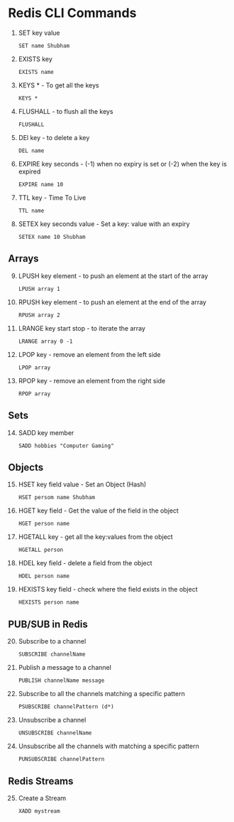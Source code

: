 # Redis CLI Commands

1. SET key value
   ```
   SET name Shubham
   ```
2. EXISTS key
   ```
   EXISTS name
   ```
3. KEYS \* - To get all the keys
   ```
   KEYS *
   ```
4. FLUSHALL - to flush all the keys
   ```
   FLUSHALL
   ```
5. DEl key - to delete a key
   ```
   DEL name
   ```
6. EXPIRE key seconds - (-1) when no expiry is set or (-2) when the key is expired
   ```
   EXPIRE name 10
   ```
7. TTL key - Time To Live
   ```
   TTL name
   ```
8. SETEX key seconds value - Set a key: value with an expiry
   ```
   SETEX name 10 Shubham
   ```

## Arrays

9. LPUSH key element - to push an element at the start of the array
   ```
   LPUSH array 1
   ```
10. RPUSH key element - to push an element at the end of the array
    ```
    RPUSH array 2
    ```
11. LRANGE key start stop - to iterate the array
    ```
    LRANGE array 0 -1
    ```
12. LPOP key - remove an element from the left side
    ```
    LPOP array
    ```
13. RPOP key - remove an element from the right side
    ```
    RPOP array
    ```

## Sets

14. SADD key member
    ```
    SADD hobbies "Computer Gaming"
    ```

## Objects

15. HSET key field value - Set an Object (Hash)
    ```
    HSET persom name Shubham
    ```
16. HGET key field - Get the value of the field in the object
    ```
    HGET person name
    ```
17. HGETALL key - get all the key:values from the object
    ```
    HGETALL person
    ```
18. HDEL key field - delete a field from the object
    ```
    HDEL person name
    ```
19. HEXISTS key field - check where the field exists in the object
    ```
    HEXISTS person name
    ```

## PUB/SUB in Redis

20. Subscribe to a channel

    ```
    SUBSCRIBE channelName
    ```

21. Publish a message to a channel

    ```
    PUBLISH channelName message
    ```

22. Subscribe to all the channels matching a specific pattern

    ```
    PSUBSCRIBE channelPattern (d*)
    ```

23. Unsubscribe a channel
    ```
    UNSUBSCRIBE channelName
    ```
24. Unsubscribe all the channels with matching a specific pattern
    ```
    PUNSUBSCRIBE channelPattern
    ```

## Redis Streams

25. Create a Stream
    ```
    XADD mystream
    ```
